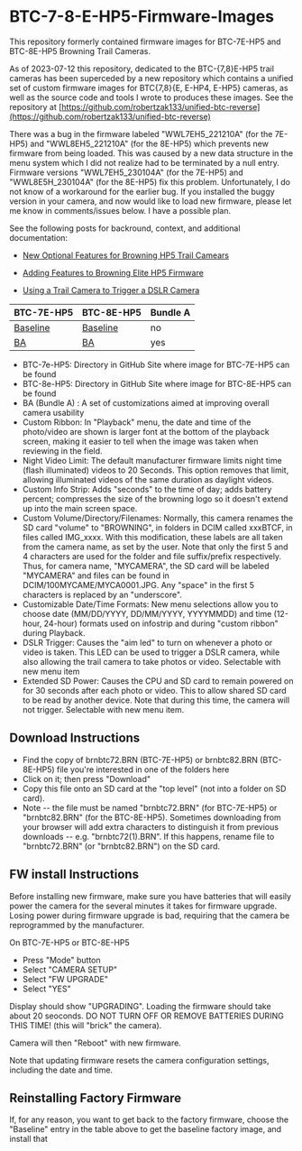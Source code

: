 # BTC-7-8-E-HP5-Firmware-Images
This repository formerly contained firmware images for BTC-7E-HP5 and BTC-8E-HP5 Browning Trail Cameras.

As of 2023-07-12 this repository, dedicated to the BTC-{7,8}E-HP5 trail cameras has been superceded by a new repository which contains a unified set of custom firmware images for BTC{7,8}{E, E-HP4, E-HP5} cameras, as well as the source code and tools I wrote to produces these images.  See the repository at [https://github.com/robertzak133/unified-btc-reverse](https://github.com/robertzak133/unified-btc-reverse)

There was a bug in the firmware labeled "WWL7EH5_221210A" (for the 7E-HP5) and "WWL8EH5_221210A" (for the 8E-HP5) which prevents new firmware from being loaded.  This was caused by a new data structure in the menu system which I did not realize had to be terminated by a null entry.  Firmware versions "WWL7EH5_230104A" (for the 7E-HP5) and "WWL8E5H_230104A" (for the 8E-HP5) fix this problem.  Unfortunately, I do not know of a workaround for the earlier bug.  If you installed the buggy version in your camera, and now would like to load new firmware, please let me know in comments/issues below. I have a possible plan.

See the following posts for backround, context, and additional documentation:
- [New Optional Features for Browning HP5 Trail Camears](https://winterberrywildlife.ouroneacrefarm.com/2022/12/19/new-optional-features-for-browning-hp5-trail-cameras/)

- [Adding Features to Browning Elite HP5 Firmware](https://winterberrywildlife.ouroneacrefarm.com/2022/11/14/adding-features-to-browning-elite-hp5-firmware/)

- [Using a Trail Camera to Trigger a DSLR Camera](https://winterberrywildlife.ouroneacrefarm.com/2021/12/03/using-trail-camera-to-trigger-a-dslr-camera/)



| BTC-7E-HP5      | BTC-8E-HP5     | Bundle A    | 
| ----------------| ---------------| ------------|
| [Baseline](https://github.com/robertzak133/BTC-7-8E-HP5-Firmware-Images/tree/main/BTC-7E-HP5-Firmware-Images/Baseline)    | [Baseline](https://github.com/robertzak133/BTC-7-8E-HP5-Firmware-Images/tree/main/BTC-8E-HP5-Firmware-Images/Baseline)   |  no         | 
| [BA](https://github.com/robertzak133/BTC-7-8E-HP5-Firmware-Images/tree/main/BTC-7E-HP5-Firmware-Images/BA)          | [BA](https://github.com/robertzak133/BTC-7-8E-HP5-Firmware-Images/tree/main/BTC-8E-HP5-Firmware-Images/BA)         | yes         |


* BTC-7e-HP5: Directory in GitHub Site where image for BTC-7E-HP5 can be found
* BTC-8e-HP5: Directory in GitHub Site where image for BTC-8E-HP5 can be found
* BA (Bundle A) : A set of customizations aimed at improving overall camera usability 
 * Custom Ribbon: In "Playback" menu, the date and time of the photo/video are shown is larger font at the bottom of the playback screen, making it easier to tell when the image was taken when reviewing in the field.
 * Night Video Limit: The default manufacturer firmware limits night time (flash illuminated) videos to 20 Seconds.  This option removes that limit, allowing illuminated videos of the same duration as daylight videos.
 * Custom Info Strip: Adds "seconds" to the time of day; adds battery percent; compresses the size of the browning logo so it doesn't extend up into the main screen space.
 * Custom Volume/Directory/Filenames: Normally, this camera renames the SD card "volume"  to "BROWNING", in folders in DCIM called xxxBTCF, in files called IMG_xxxx.  With this modification, these labels are all taken from the camera name, as set by the user.  Note that only the first 5 and 4 characters are used for the folder and file suffix/prefix respectively.  Thus, for camera name, "MYCAMERA", the SD card will be labeled "MYCAMERA" and files can be found in DCIM/100MYCAME/MYCA0001.JPG.  Any "space" in the first 5 characters is replaced by an "underscore".
 * Customizable Date/Time Formats: New menu selections allow you to choose date (MM/DD/YYYY, DD/MM/YYYY, YYYYMMDD) and time (12-hour, 24-hour) formats used on infostrip and during "custom ribbon" during Playback.  
 * DSLR Trigger: Causes the "aim led" to turn on whenever a photo or video is taken.  This LED can be used to trigger a DSLR camera, while also allowing the trail camera to take photos or video. Selectable with new menu item
 * Extended SD Power: Causes the CPU and SD card to remain powered on for 30 seconds after each photo or video.  This to allow shared SD card to be read by another device.  Note that during this time, the camera will not trigger.  Selectable with new menu item. 


## Download Instructions
- Find the copy of brnbtc72.BRN (BTC-7E-HP5) or brnbtc82.BRN (BTC-8E-HP5) file you're interested in one of the folders here
- Click on it; then press "Download"
- Copy this file onto an SD card at the "top level" (not into a folder on SD card).  
- Note -- the file must be named "brnbtc72.BRN" (for BTC-7E-HP5) or "brnbtc82.BRN" (for the BTC-8E-HP5).  Sometimes downloading from your browser will add extra characters to distinguish it from previous downloads -- e.g. "brnbtc72(1).BRN".  If this happens, rename file to "brnbtc72.BRN" (or "brnbtc82.BRN") on the SD card. 

## FW install Instructions

Before installing new firmware, make sure you have batteries that will easily power the camera for the several minutes it takes for firmware upgrade. Losing power during firmware upgrade is bad, requiring that the camera be reprogrammed by the manufacturer.  

On BTC-7E-HP5 or BTC-8E-HP5
- Press "Mode" button 
- Select "CAMERA SETUP"
- Select "FW UPGRADE"
- Select "YES"

Display should show "UPGRADING".  Loading the firmware should take about 20 seoconds. DO NOT TURN OFF OR REMOVE BATTERIES DURING THIS TIME! (this will "brick" the camera).  

Camera will then "Reboot" with new firmware.

Note that updating firmware resets the camera configuration settings, including the date and time. 

## Reinstalling Factory Firmware
If, for any reason, you want to get back to the factory firmware, choose the "Baseline" entry in the table above to get the baseline factory image, and install that
